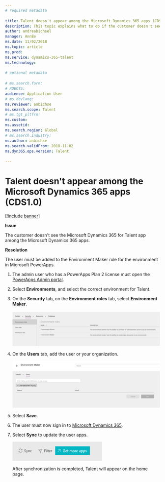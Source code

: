 ```yaml
---
# required metadata

title: Talent doesn't appear among the Microsoft Dynamics 365 apps (CDS1.0)
description: This topic explains what to do if the customer doesn't see the Microsoft Dynamics 365 for Talent app among the Microsoft Dynamics 365 apps.
author: andreabichsel
manager: AnnBe
ms.date: 11/02/2018
ms.topic: article
ms.prod: 
ms.service: dynamics-365-talent
ms.technology: 

# optional metadata

# ms.search.form: 
# ROBOTS: 
audience: Application User
# ms.devlang: 
ms.reviewer: anbichse
ms.search.scope: Talent
# ms.tgt_pltfrm: 
ms.custom: 
ms.assetid: 
ms.search.region: Global
# ms.search.industry: 
ms.author: anbichse
ms.search.validFrom: 2018-11-02
ms.dyn365.ops.version: Talent

---
```


# Talent doesn't appear among the Microsoft Dynamics 365 apps (CDS1.0)

[!include [banner](includes/banner.md)]

**Issue**

The customer doesn't see the Microsoft Dynamics 365 for Talent app among the Microsoft Dynamics 365 apps.

**Resolution**

The user must be added to the Environment Maker role for the environment in Microsoft PowerApps.

1. The admin user who has a PowerApps Plan 2 license must open the [PowerApps Admin portal](https://preview.admin.powerapps.com/).
2. Select **Environments**, and select the correct environment for Talent.
3. On the **Security** tab, on the **Environment roles** tab, select **Environment Maker**.

    ![Environment roles tab](media/environment-roles.png)

4. On the **Users** tab, add the user or your organization.

    ![Users tab](media/environment-maker.png)

5. Select **Save**.
6. The user must now sign in to [Microsoft Dynamics 365](https://home.dynamics.com/).
7. Select **Sync** to update the user apps.

    ![Sync button](media/get-more.png)

    After synchronization is completed, Talent will appear on the home page.
